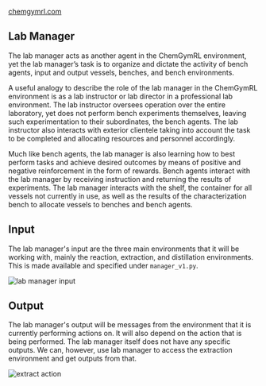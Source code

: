 [chemgymrl.com](https://chemgymrl.com/)

## Lab Manager

The lab manager acts as another agent in the ChemGymRL environment, yet the lab manager’s task is to organize and dictate the activity of bench agents, input and output vessels, benches, and bench environments.
 

A useful analogy to describe the role of the lab manager in the ChemGymRL environment is as a lab instructor or lab director in a professional lab environment. The lab instructor oversees operation over the entire laboratory, yet does not perform bench experiments themselves, leaving such experimentation to their subordinates, the bench agents. The lab instructor also interacts with exterior clientele taking into account the task to be completed and allocating resources and personnel accordingly.
 

Much like bench agents, the lab manager is also learning how to best perform tasks and achieve desired outcomes by means of positive and negative reinforcement in the form of rewards. Bench agents interact with the lab manager by receiving instruction and returning the results of experiments. The lab manager interacts with the shelf, the container for all vessels not currently in use, as well as the results of the characterization bench to allocate vessels to benches and bench agents.

## Input

The lab manager's input are the three main environments that it will be working with, mainly the reaction, extraction,
and distillation environments. This is made available and specified under `manager_v1.py`.

![lab manager input](../tutorial_figures/labmanger/lab_input.png)

## Output

The lab manager's output will be messages from the environment that it is currently performing actions on. It will also 
depend on the action that is being performed. The lab manager itself does not have any specific outputs. We can, 
however, use lab manager to access the extraction environment and get outputs from that.

![extract action](../tutorial_figures/labmanger/extract_output.png)